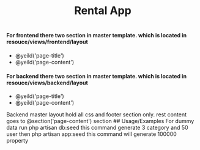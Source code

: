 <h1 align='center'>Rental App<h1>
<h4>For frontend there two section in master template. which is located in resouce/views/frontend/layout</h4>
<ul>
<li>@yeild('page-title')</li>
<li>@yeild('page-content')</li>
</ul>
<h4>For backend there two section in master template. which is located in resouce/views/backend/layout</h4>
<ul>
<li>@yeild('page-title')</li>
<li>@yeild('page-content')</li>
</ul>
<span>Backend master layout hold all css and footer section only. rest content goes to @section('page-content') section</span>
## Usage/Examples
For dummy data
run 
php artisan db:seed
this command generate 3 category and 50 user
then 
php artisan app:seed
this command will generate 100000 property

